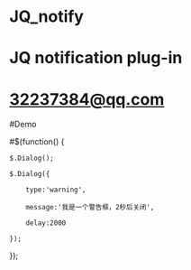 # JQ_notify
# JQ notification plug-in
# 32237384@qq.com

#Demo

#$(function() {

	$.Dialog();
	
	$.Dialog({
	
		type:'warning',
		
		message:'我是一个警告框，2秒后关闭',
	
		delay:2000
	
	});
	
});
